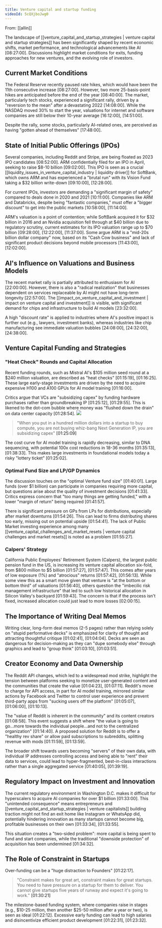 ```yaml
---
title: Venture capital and startup funding
videoId: 5cQXjboJwg0
---
```


From: [[allin]] <br/> 

The landscape of [[venture_capital_and_startup_strategies | venture capital and startup strategies]] has been significantly shaped by recent economic shifts, market performance, and technological advancements like AI <a class="yt-timestamp" data-t="08:27:00">[08:27:00]</a>. Discussions highlight market conditions for exits, funding approaches for new ventures, and the evolving role of investors.

## Current Market Conditions

The Federal Reserve recently paused rate hikes, which would have been the 11th consecutive increase <a class="yt-timestamp" data-t="08:27:00">[08:27:00]</a>. However, two more 25-basis-point hikes are anticipated before the end of the year <a class="yt-timestamp" data-t="08:40:00">[08:40:00]</a>. The market, particularly tech stocks, experienced a significant rally, driven by a "reversion to the mean" after a devastating 2022 <a class="yt-timestamp" data-t="14:08:00">[14:08:00]</a>. While the NASDAQ moved 30% to start the year, valuations for internet and software companies are still below their 10-year average <a class="yt-timestamp" data-t="16:12:00">[16:12:00]</a>, <a class="yt-timestamp" data-t="14:51:00">[14:51:00]</a>.

Despite the rally, some stocks, particularly AI-related ones, are perceived as having "gotten ahead of themselves" <a class="yt-timestamp" data-t="17:48:00">[17:48:00]</a>.

## State of Initial Public Offerings (IPOs)

Several companies, including Reddit and Stripe, are being floated as 2023 IPO candidates <a class="yt-timestamp" data-t="08:52:00">[08:52:00]</a>. ARM confidentially filed for an IPO in April, seeking to raise $8-10 billion <a class="yt-timestamp" data-t="09:02:00">[09:02:00]</a>. This IPO is seen as a crucial [[liquidity_issues_in_venture_capital_industry | liquidity driver]] for SoftBank, which owns ARM and has experienced a "brutal run" with its Vision Fund taking a $32 billion write-down <a class="yt-timestamp" data-t="09:10:00">[09:10:00]</a>, <a class="yt-timestamp" data-t="12:28:00">[12:28:00]</a>.

For current IPOs, investors are demanding a "significant margin of safety" compared to deals done in 2020 and 2021 <a class="yt-timestamp" data-t="10:11:00">[10:11:00]</a>. Companies like ARM and Databricks, despite being "fantastic companies," must offer a "bigger discount" to get into the public markets <a class="yt-timestamp" data-t="10:58:00">[10:58:00]</a>, <a class="yt-timestamp" data-t="11:14:00">[11:14:00]</a>.

ARM's valuation is a point of contention; while SoftBank acquired it for $32 billion in 2016 and an Nvidia acquisition fell through at $40 billion due to regulatory scrutiny, current estimates for its IPO valuation range up to $70 billion <a class="yt-timestamp" data-t="09:28:00">[09:28:00]</a>, <a class="yt-timestamp" data-t="12:22:00">[12:22:00]</a>, <a class="yt-timestamp" data-t="11:37:00">[11:37:00]</a>. Some argue ARM is a "mid-20s billion dollar company" now, based on its "Cash Cow business" and lack of significant product decisions beyond mobile processors <a class="yt-timestamp" data-t="11:43:00">[11:43:00]</a>, <a class="yt-timestamp" data-t="12:02:00">[12:02:00]</a>.

## AI's Influence on Valuations and Business Models

The recent market rally is partially attributed to enthusiasm for AI <a class="yt-timestamp" data-t="22:00:00">[22:00:00]</a>.
However, there is also a "radical realization" that businesses dependent on services replaceable by AI might not have long-term longevity <a class="yt-timestamp" data-t="22:57:00">[22:57:00]</a>. The [[impact_on_venture_capital_and_investment | impact on venture capital and investment]] is visible, with significant demand for chips and infrastructure to build AI models <a class="yt-timestamp" data-t="23:32:00">[23:32:00]</a>.

A high "discount rate" is applied to industries where AI's positive impact is further out (e.g., lawyers, investment banks), whereas industries like chip manufacturing see immediate valuation bubbles <a class="yt-timestamp" data-t="24:08:00">[24:08:00]</a>, <a class="yt-timestamp" data-t="24:32:00">[24:32:00]</a>, <a class="yt-timestamp" data-t="24:38:00">[24:38:00]</a>.

## Venture Capital Funding and Strategies

### "Heat Check" Rounds and Capital Allocation
Recent funding rounds, such as Mistral AI's $105 million seed round at a $240 million valuation, are described as "heat checks" <a class="yt-timestamp" data-t="01:15:19">[01:15:19]</a>, <a class="yt-timestamp" data-t="01:16:25">[01:16:25]</a>. These large early-stage investments are driven by the need to acquire expensive H100 and A100 GPUs for AI model training <a class="yt-timestamp" data-t="01:16:00">[01:16:00]</a>.

Critics argue that VCs are "subsidizing capex" by funding hardware purchases rather than groundbreaking IP <a class="yt-timestamp" data-t="01:25:12">[01:25:12]</a>, <a class="yt-timestamp" data-t="01:29:55">[01:29:55]</a>. This is likened to the dot-com bubble where money was "flushed down the drain" on data center capacity <a class="yt-timestamp" data-t="01:28:54">[01:28:54]</a>.
![](!%5BObsidian-logo%5D(https://obsidian.md/images/logo.png))
> "When you put in a hundred million dollars into a startup to buy compute, you are not buying whiz-bang Next Generation IP, you are subsidizing capex" <a class="yt-timestamp" data-t="01:25:09">[01:25:09]</a>

The cost curve for AI model training is rapidly decreasing, similar to DNA sequencing, with potential 100x cost reductions in 18-36 months <a class="yt-timestamp" data-t="01:35:13">[01:35:13]</a>, <a class="yt-timestamp" data-t="01:38:33">[01:38:33]</a>. This makes large investments in foundational models today a risky "lottery ticket" <a class="yt-timestamp" data-t="01:25:02">[01:25:02]</a>.

### Optimal Fund Size and LP/GP Dynamics
The discussion touches on the "optimal Venture fund size" <a class="yt-timestamp" data-t="01:40:01">[01:40:01]</a>. Large funds (over $1 billion) can participate in companies requiring more capital, but questions arise about the quality of investment decisions <a class="yt-timestamp" data-t="01:41:33">[01:41:33]</a>. Critics express concern that "too many things are getting funded," with a lower "margin of return" being required <a class="yt-timestamp" data-t="01:41:57">[01:41:57]</a>.

There is significant pressure on GPs from LPs for distributions, especially after market downturns <a class="yt-timestamp" data-t="01:54:26">[01:54:26]</a>. This can lead to firms distributing shares too early, missing out on potential upside <a class="yt-timestamp" data-t="01:54:41">[01:54:41]</a>. The lack of Public Market investing experience among many [[venture_capital_challenges_and_market_resets | venture capital challenges and market resets]] is noted as a problem <a class="yt-timestamp" data-t="01:55:27">[01:55:27]</a>.

### Calpers' Strategy
California Public Employees' Retirement System (Calpers), the largest public pension fund in the US, is increasing its venture capital allocation six-fold, from $800 million to $5 billion <a class="yt-timestamp" data-t="01:57:27">[01:57:27]</a>, <a class="yt-timestamp" data-t="01:57:47">[01:57:47]</a>. This comes after years of low exposure (1%) and "atrocious" returns <a class="yt-timestamp" data-t="01:57:42">[01:57:42]</a>, <a class="yt-timestamp" data-t="01:56:13">[01:56:13]</a>. While some view this as a smart move given that venture is "at the bottom or bottom third" of valuations <a class="yt-timestamp" data-t="01:56:40">[01:56:40]</a>, others question the "imbecilic risk management infrastructure" that led to such low historical allocation in Silicon Valley's backyard <a class="yt-timestamp" data-t="01:59:43">[01:59:43]</a>. The concern is that if the process isn't fixed, increased allocation could just lead to more losses <a class="yt-timestamp" data-t="02:00:15">[02:00:15]</a>.

## The Importance of Writing Deal Memos

Writing clear, long-form deal memos (2-5 pages) rather than relying solely on "stupid performative decks" is emphasized for clarity of thought and attracting thoughtful critique <a class="yt-timestamp" data-t="01:02:41">[01:02:41]</a>, <a class="yt-timestamp" data-t="01:04:04">[01:04:04]</a>. Decks are seen as dangerous for decision-making as they can "dupe somebody else" through graphics and lead to "group think" <a class="yt-timestamp" data-t="01:03:10">[01:03:10]</a>, <a class="yt-timestamp" data-t="01:03:51">[01:03:51]</a>.

## Creator Economy and Data Ownership

The Reddit API changes, which led to a widespread mod strike, highlight the tension between platforms seeking to monetize user-generated content and the communities that create the value <a class="yt-timestamp" data-t="01:04:23">[01:04:23]</a>, <a class="yt-timestamp" data-t="01:07:11">[01:07:11]</a>. Reddit's move to charge for API access, in part for AI model training, mirrored similar actions by Facebook and Twitter to control user experience and prevent third-party apps from "sucking users off the platform" <a class="yt-timestamp" data-t="01:05:07">[01:05:07]</a>, <a class="yt-timestamp" data-t="01:06:00">[01:06:00]</a>, <a class="yt-timestamp" data-t="01:10:13">[01:10:13]</a>.

The "value of Reddit is inherent in the community" and its content creators <a class="yt-timestamp" data-t="01:08:58">[01:08:58]</a>. This event suggests a shift where "the value is going to go...more towards the individual people...and not to the centralized organization" <a class="yt-timestamp" data-t="01:14:40">[01:14:40]</a>. A proposed solution for Reddit is to offer a "healthy rev share" or allow paid subscriptions to subreddits, splitting revenue with mods <a class="yt-timestamp" data-t="01:11:59">[01:11:59]</a>, <a class="yt-timestamp" data-t="01:13:59">[01:13:59]</a>.

The broader shift towards users becoming "servers" of their own data, with individual IP addresses controlling access and being able to "rent" their data to services, could lead to hyper-fragmented, best-in-class interactions rather than a single aggregated service <a class="yt-timestamp" data-t="01:40:05">[01:40:05]</a>, <a class="yt-timestamp" data-t="01:39:19">[01:39:19]</a>.

## Regulatory Impact on Investment and Innovation

The current regulatory environment in Washington D.C. makes it difficult for hyperscalers to acquire AI companies for over $1 billion <a class="yt-timestamp" data-t="01:33:00">[01:33:00]</a>. This "unintended consequence" means entrepreneurs and [[venture_capital_and_startup_strategies | venture capitalists]] building traction might not find an exit home like Instagram or WhatsApp did, potentially hindering innovation as many startups cannot become big, profitable businesses on their own <a class="yt-timestamp" data-t="01:33:34">[01:33:34]</a>, <a class="yt-timestamp" data-t="01:33:55">[01:33:55]</a>.

This situation creates a "two-sided problem": more capital is being spent to fund and start companies, while the traditional "downside protection" of acquisition has been undermined <a class="yt-timestamp" data-t="01:34:32">[01:34:32]</a>.

## The Role of Constraint in Startups

Over-funding can be a "huge distraction to Founders" <a class="yt-timestamp" data-t="01:22:17">[01:22:17]</a>.
> "Constraint makes for great art, constraint makes for great startups. You need to have pressure on a startup for them to deliver. You cannot give startups five years of runway and expect it's going to work." <a class="yt-timestamp" data-t="01:30:21">[01:30:21]</a>

The milestone-based funding system, where companies raise in stages (e.g., $10-25 million, then another $25-50 million after a year or two), is seen as ideal <a class="yt-timestamp" data-t="01:22:12">[01:22:12]</a>. Excessive early funding can lead to high salaries and disincentivize efficient product development <a class="yt-timestamp" data-t="01:22:31">[01:22:31]</a>, <a class="yt-timestamp" data-t="01:23:32">[01:23:32]</a>.